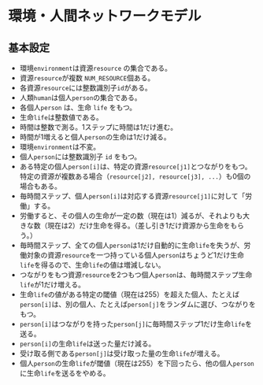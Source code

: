 # 環境・人間ネットワークモデル

## 基本設定

- 環境`environment`は資源`resource` の集合である。
- 資源`resource`が複数 `NUM_RESOURCE`個ある。
- 各資源`resource`には整数識別子`id`がある。
- 人類`human`は個人`person`の集合である。 
- 各個人`person` は、生命 `life` をもつ。
- 生命`life`は整数値である。
- 時間は整数で測る。1ステップに時間は1だけ進む。
- 時間が1増えると個人`person`の生命は1だけ減る。
- 環境`environment`は不変。
- 個人`person`には整数識別子 `id` をもつ。
- ある特定の個人`person[i]`は、特定の資源`resource[j1]`とつながりをもつ。特定の資源が複数ある場合（`resource[j2], resource[j3], ...`）も0個の場合もある。
- 毎時間ステップ、個人`person[i]`は対応する資源`resource[j1]`に対して「労働」する。
- 労働すると、その個人の生命が一定の数（現在は1）減るが、それよりも大きな数（現在は2）だけ生命を得る。（差し引き1だけ資源から生命をもらう。）
- 毎時間ステップ、全ての個人`person`は1だけ自動的に生命`life`を失うが、労働対象の資源`resource`を一つ持っている個人`person`はちょうど1だけ生命`life`を得るので、生命`life`の値は増減しない。
- つながりをもつ資源`resource`を2つもつ個人`person`は、毎時間ステップ生命`life`が1だけ増える。
- 生命`life`の値がある特定の閾値（現在は255）を超えた個人、たとえば`person[i]`は、別の個人、たとえば`person[j]`をランダムに選び、つながりをもつ。
- `person[i]`はつながりを持った`person[j]`に毎時間ステップ1だけ生命`life`を送る。
- `person[i]`の生命`life`は送った量だけ減る。
- 受け取る側である`person[j]`は受け取った量の生命`life`が増える。
- 個人`person`の生命`life`が閾値（現在は255）を下回ったら、他の個人`person`に生命`life`を送るをやめる。